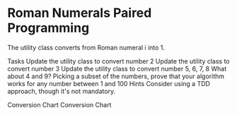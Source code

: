 # Roman Numerals Paired Programming
The utility class converts from Roman numeral i into 1.

Tasks
Update the utility class to convert number 2
Update the utility class to convert number 3
Update the utility class to convert number 5, 6, 7, 8
What about 4 and 9?
Picking a subset of the numbers, prove that your algorithm works for any number between 1 and 100
Hints
Consider using a TDD approach, though it's not mandatory.

Conversion Chart
Conversion Chart
